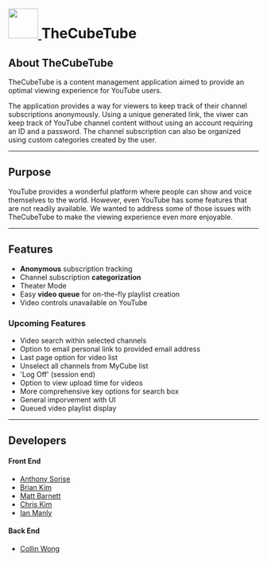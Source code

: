 <h1>
  <a href="https://thecubetube.com" target="_blank">
    <img src="https://thecubetube.com/assets/images/ctube_logo.png" height="60">
  </a>
  TheCubeTube
</h1>

## About TheCubeTube
TheCubeTube is a content management application aimed to provide an optimal viewing experience for YouTube users.

The application provides a way for viewers to keep track of their channel subscriptions anonymously. Using a unique generated link, the viwer can keep track of YouTube channel content without using an account requiring an ID and a password. The channel subscription can also be organized using custom categories created by the user. 

----
## Purpose
YouTube provides a wonderful platform where people can show and voice themselves to the world. However, even YouTube has some features that are not readily available. We wanted to address some of those issues with TheCubeTube to make the viewing experience even more enjoyable. 

----

## Features
- __Anonymous__ subscription tracking
- Channel subscription __categorization__
- Theater Mode
- Easy __video queue__ for on-the-fly playlist creation
- Video controls unavailable on YouTube

### Upcoming Features
- Video search within selected channels
- Option to email personal link to provided email address
- Last page option for video list
- Unselect all channels from MyCube list
- 'Log Off' (session end) 
- Option to view upload time for videos
- More comprehensive key options for search box
- General imporvement with UI
- Queued video playlist display

----

## Developers
#### Front End
  - [Anthony Sorise](https://www.linkedin.com/in/anthony-sorise-6a184b10/ "Anthony's LinkedIn")
  - [Brian Kim](https://www.linkedin.com/in/briandhkimucla/ "Brian's LinkedIn")
  - [Matt Barnett](https://www.linkedin.com/in/codemattb/ "Matt's LinkedIn")
  - [Chris Kim](https://www.linkedin.com/in/ckim618/ "Chris' LinkedIn")
  - [Ian Manly](https://www.linkedin.com/in/audrian-manly-5a8230153/ "Ian's LinkedIn")
#### Back End
  - [Collin Wong](https://www.linkedin.com/in/collin-wong-dev/ "Wong's LinkedIn")
